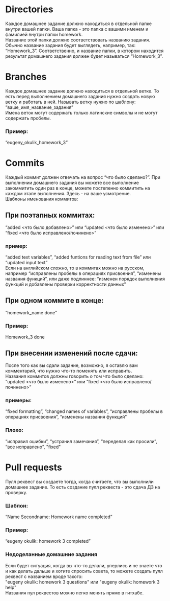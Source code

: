 # Directories
Каждое домашнее задание должно находиться в отдельной папке внутри вашей папки. Ваша папка - это папка с вашими именем и фамилией внутри папки homework.  
Название этой папки должно соответствовать названию задания. Обычно название задания будет выглядеть, например, так: “Homework_3”. Соответственно, и название папки, в котором находится результат домашнего задания должен будет называться “Homework_3”.  

# Branches
Каждое домашнее задание должно находиться в отдельной ветке. То есть перед выполнением домашнего задания нужно создать новую ветку и работать в ней. Называть ветку нужно по шаблону:  
“ваше_имя_название_задания”  
Имена веток могут содержать только латинские символы и не могут содержать пробелы.  
### Пример:
“eugeny_okulik_homework_3”  

# Commits  
Каждый коммит должен отвечать на вопрос “что было сделано?”. При выполнении домашнего задания вы можете все выполнение закоммитить один раз в конце, можете постепенно коммитить на каждом этапе выполнения. Здесь - на ваше усмотрение.  
Шаблоны именования коммитов:  
## При поэтапных коммитах:
“added <что было добавлено>” или “updated <что было изменено>” или “fixed <что было исправлено/починено>”  
### пример:  
“added text variables”, “added funtions for reading text from file” или “updated input text”  
Если на английском сложно, то в коммитах можно на русском, например “исправлены пробелы в операциях присвоения”, “изменены названия функций”, или даже подлиннее: “изменен порядок выполнения функций и добавлены проверки корректности данных”  
## При одном коммите в конце:  
“homework_name done”
### Пример:
Homework_3 done  
## При внесении изменений после сдачи:  
После того как вы сдали задание, возможно, я оставлю вам комментарий, что нужно что-то поменять или исправить.  
Названия коммитов должны говорить о том что было сделано:  
“updated <что было изменено>” или “fixed <что было исправлено/починено>”
### примеры:
“fixed formatting”, “changed names of variables”, “исправлены пробелы в операциях присвоения”, “изменены названия функций”  
### Плохо:  
“исправил ошибки”, “устранил замечания”, “переделал как просили”, “все исправлено”, "fixed"  

# Pull requests
Пулл реквест вы создаете тогда, когда считаете, что вы выполнили домашнее задание. То есть создание пулл реквеста - это сдача ДЗ на проверку.  
### Шаблон:  
“Name Secondname: Homework name completed”  
### Пример:  
“eugeny okulik: homework 3 completed”  

### Недоделанные домашние задания
Если будет ситуация, когда вы что-то делали, уперлись и не знаете что и как делать дальше и хотите спросить совета, то можете создать пулл реквест с названием вроде такого:  
"eugeny okulik: homework 3 questions" или "eugeny okulik: homework 3 help"  
Названия пул реквестов можно легко менять прямо в гитхабе.